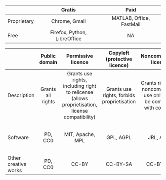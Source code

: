 <a>&nbsp;</a>|Gratis|Paid|
:---|:---:|:---:|
Proprietary|Chrome, Gmail|MATLAB, Office, FastMail|
Free|Firefox, Python, LibreOffice|NA|

<a>&nbsp;</a>|Public domain|Permissive licence|Copyleft (protective licence)|Noncommercial licence|Proprietary licence|Trade secret|
---|:---:|:---:|:---:|:---:|:---:|:---:|
Description|Grants all rights|Grants use rights, including right to relicense (allows proprietisation, license compatibility)|Grants use rights, forbids proprietisation|Grants rights for noncommercial use only. May be combined with copyleft.|Traditional use of copyright;|no rights need be granted|No information made public
Software|PD, CC0|MIT, Apache, MPL|GPL, AGPL|JRL, AFPL|proprietary software|no public licence private, internal software|
Other creative works|PD, CC0|CC-BY|CC-BY-SA|CC-BY-NC|Copyright, no public licence|unpublished

